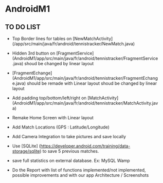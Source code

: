 # AndroidM1

## TO DO LIST

* Top Border lines for tables on [NewMatchActivity] (/app/src/main/java/fr/android/tennistracker/NewMatch.java)

* Hidden 3rd button on [FragmentService] (AndroidM1/app/src/main/java/fr/android/tennistracker/FragmentService.java) shoud be changed by linear layout

* [FragmentEchange] (AndroidM1/app/src/main/java/fr/android/tennistracker/FragmentEchange.java) should be remade with Linear layout shoud be changed by linear layout

* Add padding top/bottom/left/right on [MatchActivity] (AndroidM1/app/src/main/java/fr/android/tennistracker/MatchActivity.java)

* Remake Home Screen with Linear layout

* Add Match Locations (GPS : Latitude/Longitude)

* Add Camera Integration to take pictures and save locally

* Use [SQLite] (https://developer.android.com/training/data-storage/sqlite) to save 5 previous matches.

* save full statistics on external database. Ex: MySQL Wamp

* Do the Report with list of functions implemented/not implemented, possible improvements and with our app Architecture / Screenshots
